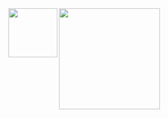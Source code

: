 <img height=200 align="center" src="https://my-stats-43gk.vercel.app/api?username=Vghxv&show_icons=true&theme=radical&hide=contribs,issues&show=discussions_answered&rank_icon=github&include_all_commits=true&card_width=150" />
<img align="left" height=97 src="https://github-profile-trophy.vercel.app/?username=Vghxv&theme=radical&no-frame=true&title=Stars,Followers,Commits&column=-1"/>
